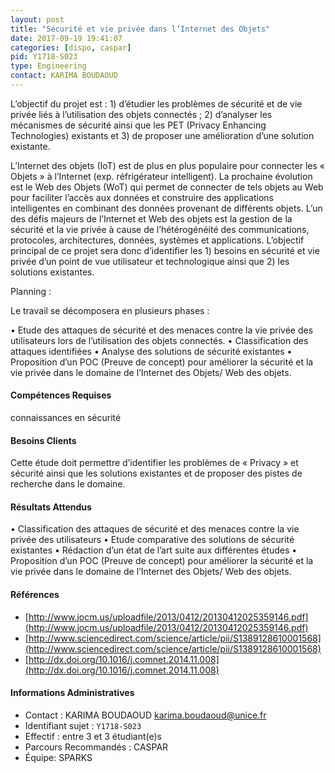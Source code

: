```yaml
---
layout: post
title: "Sécurité et vie privée dans l’Internet des Objets"
date: 2017-09-19 19:41:07
categories: [dispo, caspar]
pid: Y1718-S023
type: Engineering
contact: KARIMA BOUDAOUD
---
```

       
L’objectif du projet est : 1) d’étudier les problèmes de sécurité et de vie privée liés à l’utilisation des objets connectés ; 2) d’analyser les mécanismes de sécurité ainsi que les PET (Privacy Enhancing Technologies) existants et 3) de proposer une amélioration d’une solution existante.

L’Internet des objets (IoT) est de plus en plus populaire pour connecter les « Objets » à l’Internet (exp. réfrigérateur intelligent). La prochaine évolution est le Web des Objets (WoT) qui permet de connecter de tels objets au Web pour faciliter l’accès aux données et construire des applications intelligentes en combinant des données provenant de différents objets. L’un des défis majeurs de l’Internet et Web des objets est la gestion de la sécurité et la vie privée à cause de l’hétérogénéité des communications, protocoles, architectures, données, systèmes et applications.
L’objectif principal de ce projet sera donc d’identifier les 1) besoins en sécurité et vie privée d’un point de vue utilisateur et technologique ainsi que 2) les solutions existantes.



Planning :

Le travail se décomposera en plusieurs phases :

•	Etude des attaques de sécurité et des menaces contre la vie privée des utilisateurs lors de l’utilisation des objets connectés. 
•	Classification des attaques identifiées
•	Analyse des solutions de sécurité  existantes
•	Proposition d’un POC (Preuve de concept) pour améliorer la sécurité et la vie privée dans le domaine de l’Internet des Objets/ Web des objets.



#### Compétences Requises
connaissances en sécurité



     

#### Besoins Clients
Cette étude doit permettre d’identifier les problèmes de « Privacy » et sécurité ainsi que les solutions existantes et de proposer des pistes de recherche dans le domaine.

#### Résultats Attendus
•	Classification des attaques de sécurité et des menaces contre la vie privée des utilisateurs
•	Etude comparative des solutions de sécurité  existantes
•	Rédaction d’un état de l’art suite aux différentes études 
•	Proposition d’un POC (Preuve de concept) pour améliorer la sécurité et la vie privée dans le domaine de l’Internet des Objets/ Web des objets.


#### Références

  * [http://www.jocm.us/uploadfile/2013/0412/20130412025359146.pdf](http://www.jocm.us/uploadfile/2013/0412/20130412025359146.pdf)
  * [http://www.sciencedirect.com/science/article/pii/S1389128610001568](http://www.sciencedirect.com/science/article/pii/S1389128610001568)
  * [http://dx.doi.org/10.1016/j.comnet.2014.11.008](http://dx.doi.org/10.1016/j.comnet.2014.11.008)

#### Informations Administratives
  * Contact : KARIMA BOUDAOUD <karima.boudaoud@unice.fr>
  * Identifiant sujet : `Y1718-S023`
  * Effectif : entre 3 et 3 étudiant(e)s
  * Parcours Recommandés : CASPAR
  * Équipe: SPARKS

     
